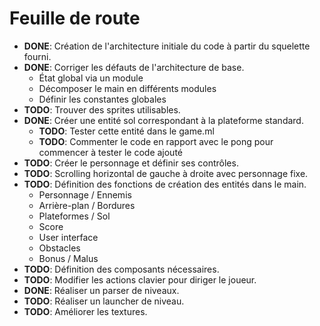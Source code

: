 # Feuille de route

* **DONE**: Création de l'architecture initiale du code à partir du
squelette fourni.
* **DONE**: Corriger les défauts de l'architecture de base.
    + État global via un module
    + Décomposer le main en différents modules
    + Définir les constantes globales     
* **TODO**: Trouver des sprites utilisables.
* **DONE**: Créer une entité sol correspondant à la plateforme standard.
    + **TODO**: Tester cette entité dans le game.ml
    + **TODO**: Commenter le code en rapport avec le pong pour commencer
    à tester le code ajouté
* **TODO**: Créer le personnage et définir ses contrôles.
* **TODO**: Scrolling horizontal de gauche à droite avec personnage fixe.
* **TODO**: Définition des fonctions de création des entités dans le main.
    + Personnage / Ennemis
    + Arrière-plan / Bordures
    + Plateformes / Sol
    + Score
    + User interface
    + Obstacles
    + Bonus / Malus  
* **TODO**: Définition des composants nécessaires.
* **TODO**: Modifier les actions clavier pour diriger le joueur.
* **DONE**: Réaliser un parser de niveaux.
* **TODO**: Réaliser un launcher de niveau.
* **TODO**: Améliorer les textures.
